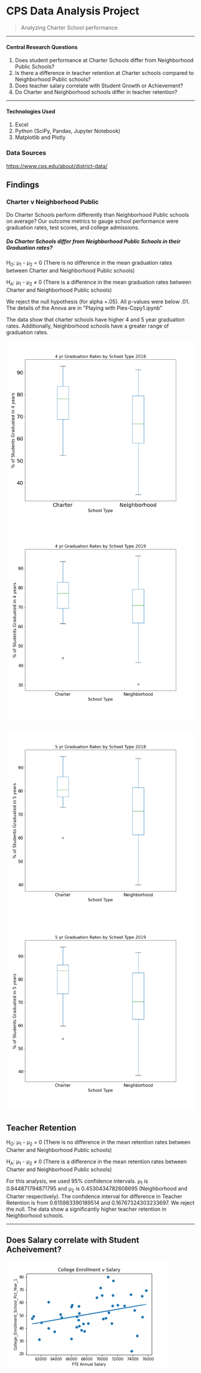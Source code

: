 # CPS Data Analysis Project

>Analyzing Charter School performance

---

#### Central Research Questions
1. Does student performance at Charter Schools differ from Neighborhood Public Schools?
2. Is there a difference in teacher retention at Charter schools compared to Neighborhood Public schools?
3. Does teacher salary correlate with Student Growth or Achievement?
4. Do Charter and Neighborhood schools differ in teacher retention?

---

#### Technologies Used
1. Excel
2. Python (SciPy, Pandas, Jupyter Notebook)
3. Matplotlib and Plotly

### Data Sources
https://www.cps.edu/about/district-data/

## Findings

### Charter v Neighborhood Public

Do Charter Schools perform differently than Neighborhood Public schools on average? Our outcome metrics to gauge school performance were graduation rates, test scores, and college admissions.

##### Do Charter Schools differ from Neighborhood Public Schools in their Graduation rates?

H<sub>O</sub>: µ<sub>1</sub> - µ<sub>2</sub> = 0 (There is no difference in the mean graduation rates between Charter and Neighborhood Public schools)

H<sub>A</sub>: µ<sub>1</sub> - µ<sub>2</sub> ≠ 0 (There is a difference in the mean graduation rates between Charter and Neighborhood Public schools)

We reject the null hypothesis (for alpha =.05). All p-values were below .01. The details of the Anova are in "Playing with Pies-Copy1.ipynb"

The data show that charter schools have higher 4 and 5 year graduation rates. Additionally, Neighborhood schools have a greater range of graduation rates.

![alt text](https://github.com/RiverJAM/CPS_Data_Analysis/blob/main/output_data/Grad41vST_2018.png "figure 1")
![alt text](https://github.com/RiverJAM/CPS_Data_Analysis/blob/main/output_data/Grad41vST_2019.png "figure 2")

![alt text](https://github.com/RiverJAM/CPS_Data_Analysis/blob/main/output_data/2018Grad5vST.png "figure 3")
![alt text](https://github.com/RiverJAM/CPS_Data_Analysis/blob/main/output_data/2019Grad5vST.png "figure 4")
---

## Teacher Retention

H<sub>O</sub>: µ<sub>1</sub> - µ<sub>2</sub> = 0 (There is no difference in the mean retention rates between Charter and Neighborhood Public schools)

H<sub>A</sub>: µ<sub>1</sub> - µ<sub>2</sub> ≠ 0 (There is a difference in the mean retention rates between Charter and Neighborhood Public schools)

For this analysis, we used 95% confidence intervals. µ<sub>1</sub> is 0.844871794871795 and µ<sub>2</sub> is 0.4530434782608695 (Neighborhood and Charter respectively). The confidence interval for difference in Teacher Retention is from 0.615983390189514 and 0.16767324303233697. We reject the null. The data show a significantly higher teacher retention in Neighborhood schools.

---
## Does Salary correlate with Student Acheivement?

![alt text](https://github.com/RiverJAM/CPS_Data_Analysis/blob/main/output_data/CollegeEnvSalary.png)

